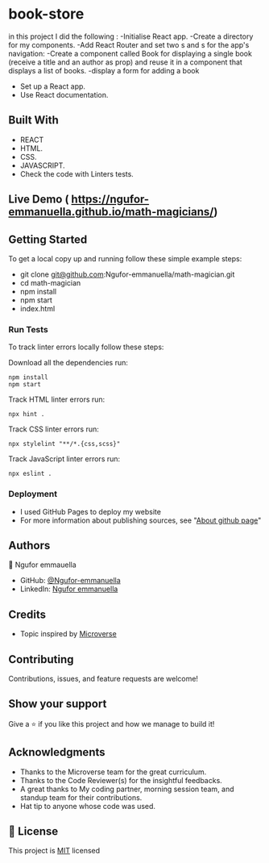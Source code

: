 # book-store
in this project I did the following :
-Initialise React app.
-Create a directory for my components.
-Add React Router and set two <Route>s and <Link>s for the app's navigation:
-Create a component called Book for displaying a single book (receive a title and an author as prop) and reuse it in a component that displays a list of books.
-display a form for adding a book
- Set up a React app.
- Use React documentation.

## Built With

- REACT
- HTML.
- CSS.
- JAVASCRIPT.
- Check the code with Linters tests.

## Live Demo ( https://ngufor-emmanuella.github.io/math-magicians/)


## Getting Started

To get a local copy up and running follow these simple example steps:
- git clone git@github.com:Ngufor-emmanuella/math-magician.git
- cd math-magician
- npm install
- npm start
- index.html

### Run Tests
To track linter errors locally follow these steps:  

Download all the dependencies run:
```
npm install
npm start
```
Track HTML linter errors run:
```
npx hint .
```
Track CSS linter errors run:
```
npx stylelint "**/*.{css,scss}"
```
Track JavaScript linter errors run:
```
npx eslint .
```

### Deployment

- I used GitHub Pages to deploy my website
- For more information about publishing sources, see "[About github page](https://docs.github.com/en/pages/getting-started-with-github-pages/about-github-pages#publishing-sources-for-github-pages-sites)"


## Authors

👤 Ngufor emmauella

- GitHub: [@Ngufor-emmanuella](https://github.com/Ngufor-emmanuella)
- LinkedIn: [Ngufor emmanuella](https://www.linkedin.com/in/Ngufor-emmanuella//)

## Credits

- Topic inspired by [Microverse](https://www.microverse.org/)

## Contributing

Contributions, issues, and feature requests are welcome!

## Show your support

Give a ⭐️ if you like this project and how we manage to build it!

## Acknowledgments

- Thanks to the Microverse team for the great curriculum.
- Thanks to the Code Reviewer(s) for the insightful feedbacks.
- A great thanks to My coding partner, morning session team, and standup team for their contributions.
- Hat tip to anyone whose code was used.

## 📝 License

This project is [MIT](LICENSE) licensed